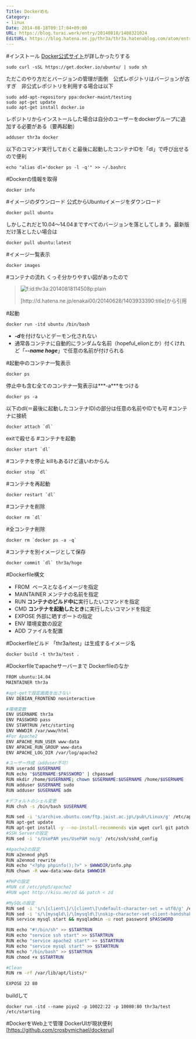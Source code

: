 ```yaml
---
Title: Dockerめも
Category:
- linux
Date: 2014-08-18T09:17:04+09:00
URL: https://blog.turai.work/entry/20140818/1408321024
EditURL: https://blog.hatena.ne.jp/thr3a/thr3a.hatenablog.com/atom/entry/12921228815730019543
---
```


#インストール
[Docker公式サイト](https://docs.docker.com/installation/ubuntulinux/)が詳しかったりする
```
sudo curl -sSL https://get.docker.io/ubuntu/ | sudo sh
```
ただこのやり方だとバージョンの管理が面倒　公式レポジトリはバージョンが古すぎ　非公式レポジトリを利用する場合は以下
```
sudo add-apt-repository ppa:docker-maint/testing
sudo apt-get update
sudo apt-get install docker.io
```
レポジトリからインストールした場合は自分のユーザーをdockerグループに追加する必要がある（要再起動）
```
adduser thr3a docker
```
以下のコマンド実行しておくと最後に起動したコンテナIDを「dl」で呼び出せるので便利
```
echo "alias dl='docker ps -l -q'" >> ~/.bashrc
```
#Dockerの情報を取得
```
docker info
```
#イメージのダウンロード
公式からUbuntuイメージをダウンロード
```
docker pull ubuntu
```
しかしこれだと10.04～14.04まですべてのバージョンを落としてしまう。最新版だけ落としたい場合は
```
docker pull ubuntu:latest
```
#イメージ一覧表示
```
docker images
```
#コンテナの流れ
くっそ分かりやすい図があったので
><p><span itemscope itemtype="http://schema.org/Photograph"><img src="http://cdn-ak.f.st-hatena.com/images/fotolife/t/thr3a/20140818/20140818114508.png" alt="f:id:thr3a:20140818114508p:plain" title="f:id:thr3a:20140818114508p:plain" class="hatena-fotolife" itemprop="image"></span></p>
>[http://d.hatena.ne.jp/enakai00/20140628/1403933390:title]から引用

#起動
```
docker run -itd ubuntu /bin/bash
```

- ***-d***を付けないとデーモン化されない
- 通常各コンテナに自動的にランダムな名前（hopeful_elionとか）付くけれど「***--name hoge***」で任意の名前が付けられる

#起動中のコンテナ一覧表示
```
docker ps
```
停止中も含む全てのコンテナ一覧表示は***-a***をつける
```
docker ps -a
```
以下のdl(＝最後に起動したコンテナID)の部分は任意の名前やIDでも可
#コンテナに接続
```
docker attach `dl`
```
exitで殺せる
#コンテナを起動
```
docker start `dl`
```
#コンテナを停止
killもあるけど違いわからん
```
docker stop `dl`
```
#コンテナを再起動
```
docker restart `dl`
```
#コンテナを削除
```
docker rm `dl`
```
#全コンテナ削除
```
docker rm `docker ps -a -q`
```
#コンテナを別イメージとして保存
```
docker commit `dl` thr3a/hoge
```
#Dockerfile構文

- FROM <image> ベースとなるイメージを指定
- MAINTAINER <name> メンテナの名前を指定
- RUN <command> **コンテナのビルド中に**実行したいコマンドを指定
- CMD <command> **コンテナを起動したとき**に実行したいコマンドを指定
- EXPOSE <port> 外部に晒すポートの指定
- ENV <key> <value> 環境変数の設定
- ADD <src> <dest> ファイルを配置

#Dockerfileビルド
「thr3a/test」は生成するイメージ名
```
docker build -t thr3a/test .
```
#Dockerfileでapacheサーバーまで
Dockerfileのなか
```sh
FROM ubuntu:14.04
MAINTAINER thr3a

#apt-getで設定画面を出さない
ENV DEBIAN_FRONTEND noninteractive

#環境変数
ENV USERNAME thr3a
ENV PASSWORD pass
ENV STARTRUN /etc/starting
ENV WWWDIR /var/www/html
#For Apache2
ENV APACHE_RUN_USER www-data
ENV APACHE_RUN_GROUP www-data
ENV APACHE_LOG_DIR /var/log/apache2

#ユーザー作成（adduser不可）
RUN useradd $USERNAME
RUN echo "$USERNAME:$PASSWORD" | chpasswd
RUN mkdir /home/$USERNAME; chown $USERNAME:$USERNAME /home/$USERNAME
RUN adduser $USERNAME sudo
RUN adduser $USERNAME adm

#デフォルトのシェル変更
RUN chsh -s /bin/bash $USERNAME

RUN sed -i 's/archive.ubuntu.com/ftp.jaist.ac.jp\/pub\/Linux/g' /etc/apt/sources.list
RUN apt-get update
RUN apt-get install -y --no-install-recommends vim wget curl git patch bash-completion openssh-server apache2 libapache2-mod-php5 php5 php-pear mysql-server php5-mysql
#SSH Serverの設定
RUN sed -i 's/UsePAM yes/UsePAM no/g' /etc/ssh/sshd_config

#Apache2の設定
RUN a2enmod php5
RUN a2enmod rewrite
RUN echo "<?php phpinfo();?>" > $WWWDIR/info.php
RUN chown -R www-data:www-data $WWWDIR

#PHPの設定
#RUN cd /etc/php5/apache2
#RUN wget http://kisu.me/zd && patch < zd

#MySQLの設定
RUN sed -i 's/\[client\]/\[client\]\ndefault-character-set = utf8/g' /etc/mysql/my.cnf
RUN sed -i 's/\[mysqld\]/\[mysqld\]\nskip-character-set-client-handshake\ncharacter-set-server = utf8\ncollation-server = utf8_general_ci\ninit-connect = SET NAMES utf8\n/g' /etc/mysql/my.cnf
RUN service mysql start && mysqladmin -u root password $PASSWORD

RUN echo "#!/bin/sh" >> $STARTRUN
RUN echo "service ssh start" >> $STARTRUN
RUN echo "service apache2 start" >> $STARTRUN
RUN echo "service mysql start" >> $STARTRUN
RUN echo "/bin/bash" >> $STARTRUN
RUN chmod +x $STARTRUN

#Clean
RUN rm -rf /var/lib/apt/lists/*

EXPOSE 22 80
```
buildして
```
docker run -itd --name piyo2 -p 10022:22 -p 10080:80 thr3a/test /etc/starting
```
#DockerをWeb上で管理
DockerUIが現状便利
[https://github.com/crosbymichael/dockerui]
